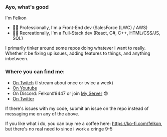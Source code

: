### Ayo, what's good
I'm Felkon
- 👨‍💼 Professionally, I'm a Front-End dev (SalesForce (LWC) / AWS)
- 👨‍💻 Recreationally, I'm a Full-Stack dev (React, C#, C++, HTML/CSS/JS, SQL)

I primarily tinker around some repos doing whatever i want to really. Whether it be fixing up issues, adding features to things, and anything inbetween.

### Where you can find me:
* [On Twitch](https://www.twitch.tv/FelkonEx) (I stream about once or twice a week)
* [On Youtube](https://www.youtube.com/channel/UCKIEMpmi0mxRDIognD3Ejng)
* On Discord: Felkon#9447 or join [My Server](https://discord.com/invite/YWKpph8b3J) 😎
* [On Twitter](https://twitter.com/FelkonEx)


If there's issues with my code, submit an issue on the repo instead of messaging me on any of the above.

If you like what i do, you can buy me a coffee here: https://ko-fi.com/felkon, but there's no real need to since i work a cringe 9-5
